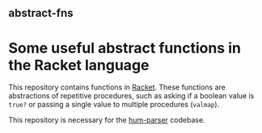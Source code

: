## abstract-fns
# Some useful abstract functions in the Racket language

This repository contains functions in [Racket](docs.racket-lang.org).
These functions are abstractions of repetitive procedures, such as asking
if a boolean value is `true?` or passing a single value to multiple
procedures (`valmap`).

This repository is necessary for the [hum-parser](https://github.com/bel28kent/hum-parser)
codebase.
